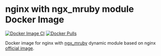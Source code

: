 # nginx with ngx\_mruby module Docker Image

[![Docker Image CI](https://github.com/yano3/docker-nginx-ngx_mruby/actions/workflows/ci.yml/badge.svg)](https://github.com/yano3/docker-nginx-ngx_mruby/actions/workflows/ci.yml)
[![Docker Pulls](https://img.shields.io/docker/pulls/yano3/nginx-ngx_mruby)](https://hub.docker.com/r/yano3/nginx-ngx_mruby)

Docker image for nginx with [ngx\_mruby](http://ngx.mruby.org/) dynamic module based on nginx [official image](https://hub.docker.com/_/nginx/).
